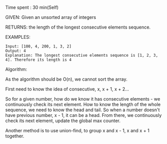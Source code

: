 Time spent :  30 min(Self)

GIVEN: Given an unsorted array of integers

RETURNS: the length of the longest consecutive elements sequence.

EXAMPLES:

```
Input: [100, 4, 200, 1, 3, 2]
Output: 4
Explanation: The longest consecutive elements sequence is [1, 2, 3, 4]. Therefore its length is 4
```

Algorithm:

As the algorithm should be O(n), we cannot sort the array.

First need to know the idea of consecutive, x, x + 1, x + 2...

So for a given number, how do we know it has consecutive elements - we continuously check its next element. How to know the length of the whole sequence, we need to know the head and tail. So when a number doesn't have previous number, x - 1, it can be a head. From there, we continuously check its next element, update the global max counter.

Another method is to use union-find, to group x and x - 1, x and x + 1 together. 
